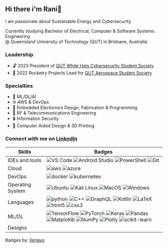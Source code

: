 ## Hi there i'm Rani👋
I am passionate about Sustainable Energy and Cybersecurity 
  
Currently studying Bachelor of Electrical, Computer & Software Systems Engineering  
@ Queensland University of Technology (QUT) in Brisbane, Australia  
 
  
### Leadership
- 🔓 2023 President of [QUT White Hats Cybersecurity Student Society](https://qutwhitehats.club/)   
- 🚀 2022 Rocketry Projects Lead for [QUT Aerospace Student Society](https://qutaerospace.com/)   
  
### Specialties  
- 🤖 ML/DL/AI  
- 🌐 AWS & DevOps
- 💾 Embedded Electronics Design, Fabrication & Programming      
- 📶 RF & Telecommunications Engineering  
- 🔒 Information Security  
- 🎨 Computer Aided Design & 3D Printing  
  
### Connect with me on [LinkedIn](https://www.linkedin.com/in/rtemoni/)
<table>
    <thead>
        <th>
            Skills
        </th>
        <th>
            Badges
        </th>
    </thead>
    <tbody>
        <tr>
            <td>
                IDEs and tools
            </td>
            <td>
                <img src="https://img.shields.io/badge/Visual%20Studio%20Code-0078d7.svg?style=for-the-badge&logo=visual-studio-code&logoColor=white" alt="VS Code">
                <img src="https://img.shields.io/badge/Android%20Studio-3DDC84.svg?style=for-the-badge&logo=android-studio&logoColor=white" alt="Android Studio">
                <img src="https://img.shields.io/badge/PowerShell-%235391FE.svg?style=for-the-badge&logo=powershell&logoColor=white" alt="PowerShell">
                <img src="https://img.shields.io/badge/git-%23F05033.svg?style=for-the-badge&logo=git&logoColor=white" alt="Git">
            </td>
        </tr>
        <tr>
            <td>
                Cloud
            </td>
            <td>
                <img src="https://img.shields.io/badge/AWS-%23FF9900.svg?style=for-the-badge&logo=amazon-aws&logoColor=white" alt="aws">
                <img src="https://img.shields.io/badge/azure-%230072C6.svg?style=for-the-badge&logo=microsoftazure&logoColor=white" alt="azure">
            </td>
        </tr>
        <tr>
            <td>
                DevOps
            </td>
            <td>
                <img src="https://img.shields.io/badge/docker-%230db7ed.svg?style=for-the-badge&logo=docker&logoColor=white" alt="docker">
                <img src="https://img.shields.io/badge/kubernetes-%23326ce5.svg?style=for-the-badge&logo=kubernetes&logoColor=white" alt="kubernetes">
            </td>
        </tr>
        <tr>
            <td>
                Operating System
            </td>
            <td>
                <img src="https://img.shields.io/badge/Ubuntu-E95420?style=for-the-badge&logo=ubuntu&logoColor=white" alt="Ubuntu">
                <img src="https://img.shields.io/badge/Kali-268BEE?style=for-the-badge&logo=kalilinux&logoColor=white" alt="Kali Linux">
                <img src="https://img.shields.io/badge/mac%20os-000000?style=for-the-badge&logo=macos&logoColor=F0F0F0" alt="MacOS">
                <img src="https://img.shields.io/badge/Windows-0078D6?style=for-the-badge&logo=windows&logoColor=white)" alt="Windows">
            </td>
        </tr>
        <tr>
            <td>
                Languages
            </td>
            <td>
                <img src="https://img.shields.io/badge/python-3670A0?style=for-the-badge&logo=python&logoColor=ffdd54" alt="python">
                <img src="https://img.shields.io/badge/c++-%2300599C.svg?style=for-the-badge&logo=c%2B%2B&logoColor=white" alt="C++">
                <img src="https://img.shields.io/badge/-GraphQL-E10098?style=for-the-badge&logo=graphql&logoColor=white" alt="GraphQL">
                <img src="https://img.shields.io/badge/kotlin-%237F52FF.svg?style=for-the-badge&logo=kotlin&logoColor=white" alt="Kotlin">
                <img src="https://img.shields.io/badge/latex-%23008080.svg?style=for-the-badge&logo=latex&logoColor=white" alt="LaTeX">             
                <img src="https://img.shields.io/badge/html5-%23E34F26.svg?style=for-the-badge&logo=html5&logoColor=white" alt="html5">
                <img src="https://img.shields.io/badge/css3-%231572B6.svg?style=for-the-badge&logo=css3&logoColor=white" alt="css3">
            </td>
        </tr>
        <tr>
            <td>
                ML/DL
            </td>
            <td>
                <img src="https://img.shields.io/badge/TensorFlow-%23FF6F00.svg?style=for-the-badge&logo=TensorFlow&logoColor=white" alt="TensorFlow"/>
                <img src="https://img.shields.io/badge/PyTorch-%23EE4C2C.svg?style=for-the-badge&logo=PyTorch&logoColor=white" alt="PyTorch"/>
                <img src="https://img.shields.io/badge/Keras-%23D00000.svg?style=for-the-badge&logo=Keras&logoColor=white" alt="Keras"/>
                <img src="https://img.shields.io/badge/pandas-%23150458.svg?style=for-the-badge&logo=pandas&logoColor=white" alt="Pandas"/>
                <img src="https://img.shields.io/badge/Matplotlib-%23ffffff.svg?style=for-the-badge&logo=Matplotlib&logoColor=black" alt="Matplotlib"/>
                <img src="https://img.shields.io/badge/numpy-%23013243.svg?style=for-the-badge&logo=numpy&logoColor=white" alt="NumPy"/>
                <img src="https://img.shields.io/badge/Plotly-%233F4F75.svg?style=for-the-badge&logo=plotly&logoColor=white" alt="Plotly"/>
                <img src="https://img.shields.io/badge/scikit--learn-%23F7931E.svg?style=for-the-badge&logo=scikit-learn&logoColor=white" alt="scikit-learn"/>
            </td>
        </tr>
        <tr>
            <td>
                Designs
            </td>
            <td>
                <img src="https://img.shields.io/badge/Canva-%2300C4CC.svg?style=for-the-badge&logo=Canva&logoColor=white" alt="">
                <img src="https://img.shields.io/badge/figma-%23F24E1E.svg?style=for-the-badge&logo=figma&logoColor=white" alt="">
            </td>
        </tr>
    </tbody>
</table>
<p>Badges by: <a href="https://github.com/Ileriayo/markdown-badges">Ileriayo
